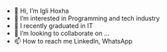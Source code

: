 - 👋 Hi, I’m Igli Hoxha
- 👀 I’m interested in Programming and tech industry
- 🌱 I recently graduated in IT
- 💞️ I’m looking to collaborate on ...
- 📫 How to reach me LinkedIn, WhatsApp 

<!---
IgliH/IgliH is a ✨ special ✨ repository because its `README.md` (this file) appears on your GitHub profile.
You can click the Preview link to take a look at your changes.
--->
